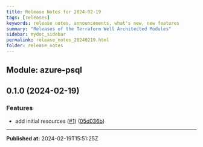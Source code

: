 ```yaml
---
title: Release Notes for 2024-02-19
tags: [releases]
keywords: release notes, announcements, what's new, new features
summary: "Releases of the Terraform Well Architected Modules"
sidebar: mydoc_sidebar
permalink: release_notes_20240219.html
folder: release_notes
---
```


## Module: azure-psql
## 0.1.0 (2024-02-19)


### Features

* add initial resources ([#1](https://github.com/CloudNationHQ/terraform-azure-psql/releases/tag/v0.1.0)) ([05d036b](https://github.com/CloudNationHQ/terraform-azure-psql/commit/05d036b765f6779f419251d9b8dd37b5f5bad847))

---

**Published at:** 2024-02-19T15:51:25Z

